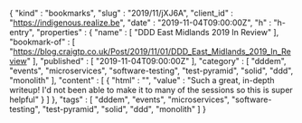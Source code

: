{
  "kind" : "bookmarks",
  "slug" : "2019/11/jXJ6A",
  "client_id" : "https://indigenous.realize.be",
  "date" : "2019-11-04T09:00:00Z",
  "h" : "h-entry",
  "properties" : {
    "name" : [ "DDD East Midlands 2019 In Review" ],
    "bookmark-of" : [ "https://blog.craigtp.co.uk/Post/2019/11/01/DDD_East_Midlands_2019_In_Review" ],
    "published" : [ "2019-11-04T09:00:00Z" ],
    "category" : [ "dddem", "events", "microservices", "software-testing", "test-pyramid", "solid", "ddd", "monolith" ],
    "content" : [ {
      "html" : "",
      "value" : "Such a great, in-depth writeup! I'd not been able to make it to many of the sessions so this is super helpful"
    } ]
  },
  "tags" : [ "dddem", "events", "microservices", "software-testing", "test-pyramid", "solid", "ddd", "monolith" ]
}
